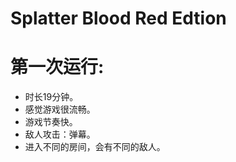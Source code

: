 # Splatter Blood Red Edtion
# 第一次运行:
  * 时长19分钟。
  * 感觉游戏很流畅。
  * 游戏节奏快。
  * 敌人攻击：弹幕。
  * 进入不同的房间，会有不同的敌人。
